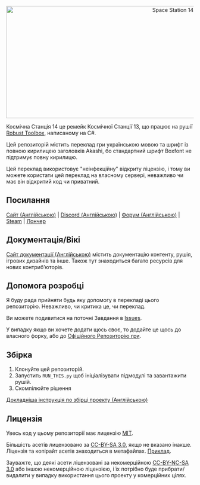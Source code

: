 <p align="center"> <img alt="Space Station 14" width="880" height="300" src="https://raw.githubusercontent.com/space-wizards/asset-dump/de329a7898bb716b9d5ba9a0cd07f38e61f1ed05/github-logo.svg" /></p>

Космічна Станція 14 це ремейк Космічної Станції 13, що працює на рушії [Robust Toolbox](https://github.com/space-wizards/RobustToolbox), написаному на C#.

Цей репозиторій містить переклад гри українською мовою та шрифт із повною кирилицею заголовків  Akashi, бо стандартний шрифт Boxfont не підтримує повну кирилицю.

Цей переклад використовує "неінфекційну" відкриту ліцензію, і тому ви можете користати цей переклад на власному сервері, неважливо чи має він відкритий код чи приватний.

## Посилання

[Сайт (Англійською)](https://spacestation14.io/) | [Discord (Англійською)](https://discord.ss14.io/) | [Форум (Англійською)](https://forum.spacestation14.io/) | [Steam](https://store.steampowered.com/app/1255460/Space_Station_14/) | [Лончер](https://spacestation14.io/about/nightlies/)

## Документація/Вікі

[Сайт документації (Англійською)](https://docs.spacestation14.io/) містить документацію контенту, рушія, ігрових дизайнів та інше. Також тут знаходиться багато ресурсів для нових контрибʼюторів.

## Допомога розробці

Я буду рада прийняти будь яку допомогу в перекладі цього репозиторію. Неважливо, чи критика це, чи переклад.

Ви можете подивитися на поточні Завдання в [Issues](https://github.com/Tunguso4ka/space-station-14/issues).

У випадку якщо ви хочете додати щось своє, то додайте це щось до власного форку, або до [Офіційного Репозиторію гри](https://github.com/space-wizards/space-station-14/).

## Збірка

1. Клонуйте цей репозиторій.
2. Запустить `RUN_THIS.py` щоб ініціалізувати підмодулі та завантажити рушій.
3. Скомпілюйте рішення

[Докладніша інструкція по збірці проекту (Англійською)](https://docs.spacestation14.com/en/general-development/setup.html)

## Лицензія

Увесь код у цьому репозиторії має лицензію [MIT](https://github.com/space-wizards/space-station-14/blob/master/LICENSE.TXT).

Більшість асетів лицензовано за [CC-BY-SA 3.0](https://creativecommons.org/licenses/by-sa/3.0/), якщо не вказано інакше. Ліцензія та копірайт асетів знаходиться в метафайлах. [Приклад](https://github.com/space-wizards/space-station-14/blob/master/Resources/Textures/Objects/Tools/crowbar.rsi/meta.json).

Зауважте, що деякі асети ліцензовані за некомерційною [CC-BY-NC-SA 3.0](https://creativecommons.org/licenses/by-nc-sa/3.0/) або іншою некомерційною ліцензією, і їх потрібно буде прибрати/видалити у випадку використання цього проекту у комерційних цілях.

